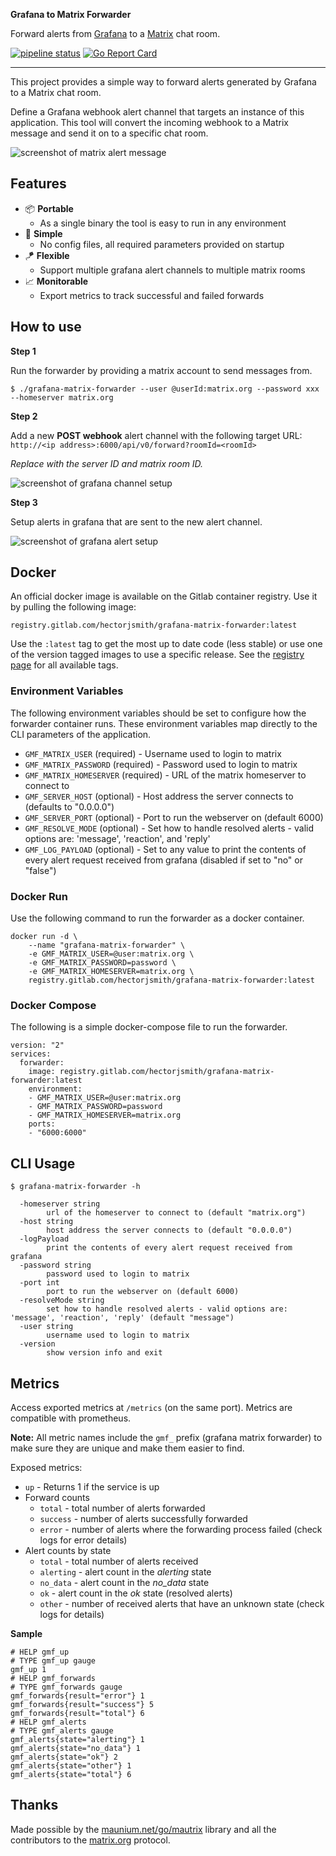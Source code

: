 **Grafana to Matrix Forwarder**

Forward alerts from [Grafana](https://grafana.com) to a [Matrix](https://matrix.org) chat room.

 [![pipeline status](https://gitlab.com/hectorjsmith/grafana-matrix-forwarder/badges/main/pipeline.svg)](https://gitlab.com/hectorjsmith/grafana-matrix-forwarder/-/commits/main) [![Go Report Card](https://goreportcard.com/badge/gitlab.com/hectorjsmith/grafana-matrix-forwarder)](https://goreportcard.com/report/gitlab.com/hectorjsmith/grafana-matrix-forwarder)

---

This project provides a simple way to forward alerts generated by Grafana to a Matrix chat room.

Define a Grafana webhook alert channel that targets an instance of this application.
This tool will convert the incoming webhook to a Matrix message and send it on to a specific chat room.

![screenshot of matrix alert message](docs/alertExample.png)

## Features

  * 📦 **Portable**
    * As a single binary the tool is easy to run in any environment
  * 📎 **Simple**
    * No config files, all required parameters provided on startup
  * 🪁 **Flexible**
    * Support multiple grafana alert channels to multiple matrix rooms
  * 📈 **Monitorable**
    * Export metrics to track successful and failed forwards

## How to use

**Step 1**

Run the forwarder by providing a matrix account to send messages from.

```
$ ./grafana-matrix-forwarder --user @userId:matrix.org --password xxx --homeserver matrix.org
```

**Step 2**

Add a new **POST webhook** alert channel with the following target URL: `http://<ip address>:6000/api/v0/forward?roomId=<roomId>`

*Replace with the server ID and matrix room ID.*

![screenshot of grafana channel setup](docs/grafanaChannelSetup.png)

**Step 3**

Setup alerts in grafana that are sent to the new alert channel.

![screenshot of grafana alert setup](docs/grafanaAlertSetup.png)

## Docker

An official docker image is available on the Gitlab container registry.
Use it by pulling the following image:

```
registry.gitlab.com/hectorjsmith/grafana-matrix-forwarder:latest
```

Use the `:latest` tag to get the most up to date code (less stable) or use one of the version tagged images to use a specific release.
See the [registry page](https://gitlab.com/hectorjsmith/grafana-matrix-forwarder/container_registry/1616723) for all available tags.

### Environment Variables

The following environment variables should be set to configure how the forwarder container runs.
These environment variables map directly to the CLI parameters of the application.

- `GMF_MATRIX_USER` (required) - Username used to login to matrix
- `GMF_MATRIX_PASSWORD` (required) - Password used to login to matrix
- `GMF_MATRIX_HOMESERVER` (required) - URL of the matrix homeserver to connect to
- `GMF_SERVER_HOST` (optional) - Host address the server connects to (defaults to "0.0.0.0")
- `GMF_SERVER_PORT` (optional) - Port to run the webserver on (default 6000)
- `GMF_RESOLVE_MODE` (optional) - Set how to handle resolved alerts - valid options are: 'message', 'reaction', and 'reply'
- `GMF_LOG_PAYLOAD` (optional) - Set to any value to print the contents of every alert request received from grafana (disabled if set to "no" or "false")

### Docker Run

Use the following command to run the forwarder as a docker container.

```
docker run -d \
    --name "grafana-matrix-forwarder" \
    -e GMF_MATRIX_USER=@user:matrix.org \
    -e GMF_MATRIX_PASSWORD=password \
    -e GMF_MATRIX_HOMESERVER=matrix.org \
    registry.gitlab.com/hectorjsmith/grafana-matrix-forwarder:latest
```

### Docker Compose

The following is a simple docker-compose file to run the forwarder.

```
version: "2"
services:
  forwarder:
    image: registry.gitlab.com/hectorjsmith/grafana-matrix-forwarder:latest
    environment:
    - GMF_MATRIX_USER=@user:matrix.org
    - GMF_MATRIX_PASSWORD=password
    - GMF_MATRIX_HOMESERVER=matrix.org
    ports:
    - "6000:6000"
```

## CLI Usage

```
$ grafana-matrix-forwarder -h

  -homeserver string
        url of the homeserver to connect to (default "matrix.org")
  -host string
        host address the server connects to (default "0.0.0.0")
  -logPayload
        print the contents of every alert request received from grafana
  -password string
        password used to login to matrix
  -port int
        port to run the webserver on (default 6000)
  -resolveMode string
        set how to handle resolved alerts - valid options are: 'message', 'reaction', 'reply' (default "message")
  -user string
        username used to login to matrix
  -version
        show version info and exit
``` 

## Metrics

Access exported metrics at `/metrics` (on the same port). Metrics are compatible with prometheus.

**Note:** All metric names include the `gmf_` prefix (grafana matrix forwarder) to make sure they are unique and make them easier to find.

Exposed metrics:
  * `up` - Returns 1 if the service is up
  * Forward counts
    * `total` - total number of alerts forwarded
    * `success` - number of alerts successfully forwarded
    * `error` - number of alerts where the forwarding process failed (check logs for error details)
  * Alert counts by state
    * `total` - total number of alerts received
    * `alerting` - alert count in the *alerting* state
    * `no_data` - alert count in the *no_data* state
    * `ok` - alert count in the *ok* state (resolved alerts)
    * `other` - number of received alerts that have an unknown state (check logs for details)

**Sample**

```
# HELP gmf_up
# TYPE gmf_up gauge
gmf_up 1
# HELP gmf_forwards
# TYPE gmf_forwards gauge
gmf_forwards{result="error"} 1
gmf_forwards{result="success"} 5
gmf_forwards{result="total"} 6
# HELP gmf_alerts
# TYPE gmf_alerts gauge
gmf_alerts{state="alerting"} 1
gmf_alerts{state="no_data"} 1
gmf_alerts{state="ok"} 2
gmf_alerts{state="other"} 1
gmf_alerts{state="total"} 6
```

## Thanks

Made possible by the [maunium.net/go/mautrix](https://maunium.net/go/mautrix/) library and all the contributors to the [matrix.org](https://matrix.org) protocol.
